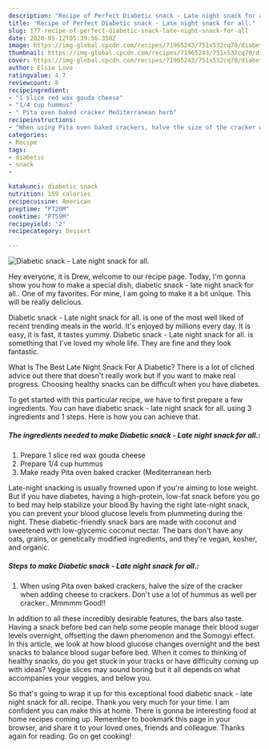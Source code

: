 ```yaml
---
description: "Recipe of Perfect Diabetic snack - Late night snack for all."
title: "Recipe of Perfect Diabetic snack - Late night snack for all."
slug: 177-recipe-of-perfect-diabetic-snack-late-night-snack-for-all
date: 2020-05-12T05:39:56.350Z
image: https://img-global.cpcdn.com/recipes/71965243/751x532cq70/diabetic-snack-late-night-snack-for-all-recipe-main-photo.jpg
thumbnail: https://img-global.cpcdn.com/recipes/71965243/751x532cq70/diabetic-snack-late-night-snack-for-all-recipe-main-photo.jpg
cover: https://img-global.cpcdn.com/recipes/71965243/751x532cq70/diabetic-snack-late-night-snack-for-all-recipe-main-photo.jpg
author: Elsie Love
ratingvalue: 4.7
reviewcount: 8
recipeingredient:
- "1 slice red wax gouda cheese"
- "1/4 cup hummus"
- " Pita oven baked cracker Mediterranean herb"
recipeinstructions:
- "When using Pita oven baked crackers, halve the size of the cracker when adding cheese to crackers. Don&#39;t use a lot of hummus as well per cracker..  Mmmmm Good!!"
categories:
- Recipe
tags:
- diabetic
- snack
- 

katakunci: diabetic snack  
nutrition: 159 calories
recipecuisine: American
preptime: "PT20M"
cooktime: "PT59M"
recipeyield: "2"
recipecategory: Dessert

---
```



![Diabetic snack - Late night snack for all.](https://img-global.cpcdn.com/recipes/71965243/751x532cq70/diabetic-snack-late-night-snack-for-all-recipe-main-photo.jpg)

Hey everyone, it is Drew, welcome to our recipe page. Today, I'm gonna show you how to make a special dish, diabetic snack - late night snack for all.. One of my favorites. For mine, I am going to make it a bit unique. This will be really delicious.

Diabetic snack - Late night snack for all. is one of the most well liked of recent trending meals in the world. It's enjoyed by millions every day. It is easy, it is fast, it tastes yummy. Diabetic snack - Late night snack for all. is something that I've loved my whole life. They are fine and they look fantastic.

What Is The Best Late Night Snack For A Diabetic? There is a lot of cliched advice out there that doesn&#39;t really work but if you want to make real progress. Choosing healthy snacks can be difficult when you have diabetes.


To get started with this particular recipe, we have to first prepare a few ingredients. You can have diabetic snack - late night snack for all. using 3 ingredients and 1 steps. Here is how you can achieve that.

<!--inarticleads1-->

##### The ingredients needed to make Diabetic snack - Late night snack for all.:

1. Prepare 1 slice red wax gouda cheese
1. Prepare 1/4 cup hummus
1. Make ready  Pita oven baked cracker (Mediterranean herb


Late-night snacking is usually frowned upon if you&#39;re aiming to lose weight. But if you have diabetes, having a high-protein, low-fat snack before you go to bed may help stabilize your blood By having the right late-night snack, you can prevent your blood glucose levels from plummeting during the night. These diabetic-friendly snack bars are made with coconut and sweetened with low-glycemic coconut nectar. The bars don&#39;t have any oats, grains, or genetically modified ingredients, and they&#39;re vegan, kosher, and organic. 

<!--inarticleads2-->

##### Steps to make Diabetic snack - Late night snack for all.:

1. When using Pita oven baked crackers, halve the size of the cracker when adding cheese to crackers. Don&#39;t use a lot of hummus as well per cracker..  Mmmmm Good!!


In addition to all these incredibly desirable features, the bars also taste. Having a snack before bed can help some people manage their blood sugar levels overnight, offsetting the dawn phenomenon and the Somogyi effect. In this article, we look at how blood glucose changes overnight and the best snacks to balance blood sugar before bed. When it comes to thinking of healthy snacks, do you get stuck in your tracks or have difficulty coming up with ideas? Veggie slices may sound boring but it all depends on what accompanies your veggies, and below you. 

So that's going to wrap it up for this exceptional food diabetic snack - late night snack for all. recipe. Thank you very much for your time. I am confident you can make this at home. There is gonna be interesting food at home recipes coming up. Remember to bookmark this page in your browser, and share it to your loved ones, friends and colleague. Thanks again for reading. Go on get cooking!
